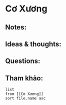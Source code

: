 # Cơ Xương

## Notes:


## Ideas & thoughts:

## Questions:


## Tham khảo:
```dataview
list
from [[Cơ Xương]]
sort file.name asc
```